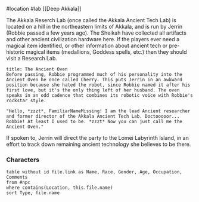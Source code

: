 #location #lab [[Deep Akkala]]

The Akkala Reserch Lab (once called the Akkala Ancient Tech Lab) is located on a hill in the northeastern limits of Akkala, and is run by Jerrin (Robbie passed a few years ago). The Sheikah have collected all artifacts and other ancient civilization hardware here. If the players ever need a magical item identified, or other information about ancient tech or pre-historic magical items (medallions, Goddess spells, etc.) then they should visit a Research Lab.

```ad-info
title: The Ancient Oven
Before passing, Robbie programmed much of his personality into the Ancient Oven he once called Cherry. This puts Jerrin in an awkward position because she hated the robot, since Robbie named it after his first love, but it's the only thing left of her husband. The oven speaks in an odd cadence that combines its robotic voice with Robbie's rockstar style.

"Hello, *zzzt*, FamiliarNameMissing! I am the lead Ancient researcher and former director of the Akkala Ancient Tech Lab. Doctooooor... Robbie! At least I used to be. *zzzt* Now you can just call me the Ancient Oven."
```

If spoken to, Jerrin will direct the party to the Lomei Labyrinth Island, in an effort to track down remaining ancient technology she believes to be there.

### Characters
```dataview
table without id file.link as Name, Race, Gender, Age, Occupation, Comments
from #npc
where contains(Location, this.file.name)
sort Type, file.name
```

